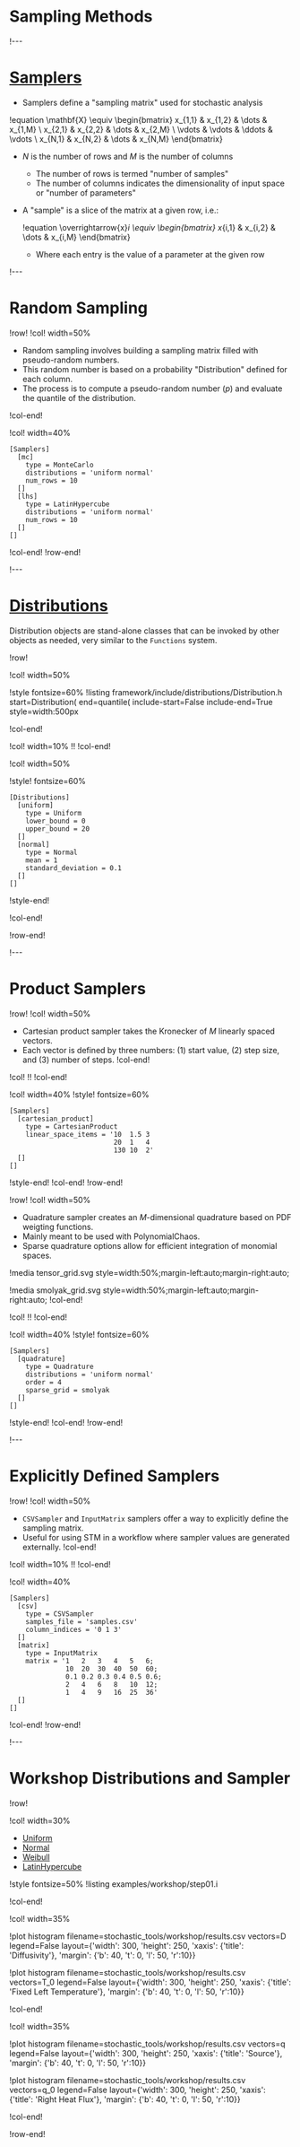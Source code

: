 # Sampling Methods

!---

# [Samplers](Samplers/index.md)

- Samplers define a "sampling matrix" used for stochastic analysis

!equation
\mathbf{X} \equiv
\begin{bmatrix}
x_{1,1} & x_{1,2} & \dots & x_{1,M} \\
x_{2,1} & x_{2,2} & \dots & x_{2,M} \\
\vdots & \vdots & \ddots & \vdots \\
x_{N,1} & x_{N,2} & \dots & x_{N,M}
\end{bmatrix}

- $N$ is the number of rows and $M$ is the number of columns

  - The number of rows is termed "number of samples"
  - The number of columns indicates the dimensionality of input space or "number of parameters"

- A "sample" is a slice of the matrix at a given row, i.e.:

  !equation
  \overrightarrow{x}_i \equiv
  \begin{bmatrix}
  x_{i,1} & x_{i,2} & \dots & x_{i,M}
  \end{bmatrix}

  - Where each entry is the value of a parameter at the given row

!---

# Random Sampling

!row!
!col! width=50%

- Random sampling involves building a sampling matrix filled with pseudo-random numbers.
- This random number is based on a probability "Distribution" defined for each column.
- The process is to compute a pseudo-random number ($p$) and evaluate the quantile of the distribution.

!col-end!

!col! width=40%
```
[Samplers]
  [mc]
    type = MonteCarlo
    distributions = 'uniform normal'
    num_rows = 10
  []
  [lhs]
    type = LatinHypercube
    distributions = 'uniform normal'
    num_rows = 10
  []
[]
```
!col-end!
!row-end!

!---

# [Distributions](Distributions/index.md)

Distribution objects are stand-alone classes that can be invoked by other objects as needed, very similar to the `Functions` system.

!row!

!col! width=50%

!style fontsize=60%
!listing framework/include/distributions/Distribution.h
         start=Distribution(
         end=quantile(
         include-start=False
         include-end=True
         style=width:500px

!col-end!

!col! width=10%
!!
!col-end!

!col! width=50%

!style! fontsize=60%

```
[Distributions]
  [uniform]
    type = Uniform
    lower_bound = 0
    upper_bound = 20
  []
  [normal]
    type = Normal
    mean = 1
    standard_deviation = 0.1
  []
[]
```

!style-end!

!col-end!

!row-end!

!---

# Product Samplers

!row!
!col! width=50%
- Cartesian product sampler takes the Kronecker of $M$ linearly spaced vectors.
- Each vector is defined by three numbers: (1) start value, (2) step size, and (3) number of steps.
!col-end!

!col!
!!
!col-end!

!col! width=40%
!style! fontsize=60%
```
[Samplers]
  [cartesian_product]
    type = CartesianProduct
    linear_space_items = '10  1.5 3
                          20  1   4
                          130 10  2'
  []
[]
```
!style-end!
!col-end!
!row-end!

!row!
!col! width=50%
- Quadrature sampler creates an $M$-dimensional quadrature based on PDF weigting functions.
- Mainly meant to be used with PolynomialChaos.
- Sparse quadrature options allow for efficient integration of monomial spaces.

!media tensor_grid.svg style=width:50%;margin-left:auto;margin-right:auto;

!media smolyak_grid.svg style=width:50%;margin-left:auto;margin-right:auto;
!col-end!

!col!
!!
!col-end!

!col! width=40%
!style! fontsize=60%
```
[Samplers]
  [quadrature]
    type = Quadrature
    distributions = 'uniform normal'
    order = 4
    sparse_grid = smolyak
  []
[]
```
!style-end!
!col-end!
!row-end!

!---

# Explicitly Defined Samplers

!row!
!col! width=50%
- `CSVSampler` and `InputMatrix` samplers offer a way to explicitly define the sampling matrix.
- Useful for using STM in a workflow where sampler values are generated externally.
!col-end!

!col! width=10%
!!
!col-end!

!col! width=40%
```
[Samplers]
  [csv]
    type = CSVSampler
    samples_file = 'samples.csv'
    column_indices = '0 1 3'
  []
  [matrix]
    type = InputMatrix
    matrix = '1   2   3   4   5   6;
              10  20  30  40  50  60;
              0.1 0.2 0.3 0.4 0.5 0.6;
              2   4   6   8   10  12;
              1   4   9   16  25  36'
  []
[]
```
!col-end!
!row-end!

!---

# Workshop Distributions and Sampler

!row!

!col! width=30%

- [Uniform](Uniform.md)
- [Normal](Normal.md)
- [Weibull](Weibull.md)
- [LatinHypercube](LatinHypercubeSampler.md)

!style fontsize=50%
!listing examples/workshop/step01.i

!col-end!

!col! width=35%

!plot histogram filename=stochastic_tools/workshop/results.csv
                vectors=D
                legend=False
                layout={'width': 300, 'height': 250,
                        'xaxis': {'title': 'Diffusivity'},
                        'margin': {'b': 40, 't': 0, 'l': 50, 'r':10}}

!plot histogram filename=stochastic_tools/workshop/results.csv
                vectors=T_0
                legend=False
                layout={'width': 300, 'height': 250,
                        'xaxis': {'title': 'Fixed Left Temperature'},
                        'margin': {'b': 40, 't': 0, 'l': 50, 'r':10}}

!col-end!

!col! width=35%

!plot histogram filename=stochastic_tools/workshop/results.csv
                vectors=q
                legend=False
                layout={'width': 300, 'height': 250,
                        'xaxis': {'title': 'Source'},
                        'margin': {'b': 40, 't': 0, 'l': 50, 'r':10}}

!plot histogram filename=stochastic_tools/workshop/results.csv
                vectors=q_0
                legend=False
                layout={'width': 300, 'height': 250,
                        'xaxis': {'title': 'Right Heat Flux'},
                        'margin': {'b': 40, 't': 0, 'l': 50, 'r':10}}

!col-end!

!row-end!
